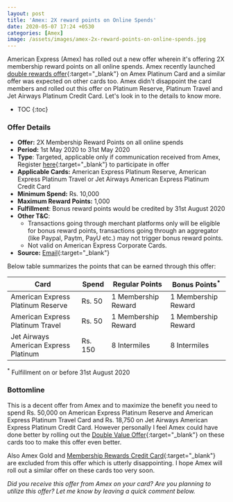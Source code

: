 ```yaml
---
layout: post
title: 'Amex: 2X reward points on Online Spends'
date: 2020-05-07 17:24 +0530
categories: [Amex]
image: /assets/images/amex-2x-reward-points-on-online-spends.jpg
---
```


American Express (Amex) has rolled out a new offer wherein it's offering 2X membership reward points on all online spends. Amex recently launched [double rewards offer](/amex-double-rewards-offer-2x-points-2x-value-on-amex-platinum-card/){:target="\_blank"} on Amex Platinum Card and a similar offer was expected on other cards too. Amex didn't disappoint the card members and rolled out this offer on Platinum Reserve, Platinum Travel and Jet Airways Platinum Credit Card. Let's look in to the details to know more.

<!-- prettier-ignore -->
* TOC
{:toc}

### Offer Details

- **Offer:** 2X Membership Reward Points on all online spends
- **Period:** 1st May 2020 to 31st May 2020
- **Type**: Targeted, applicable only if communication received from Amex, Register [here](https://amex.co/2xrew){:target="\_blank"} to participate in offer
- **Applicable Cards:** American Express Platinum Reserve, American Express Platinum Travel or Jet Airways American Express Platinum Credit Card
- **Minimum Spend:** Rs. 10,000
- **Maximum Reward Points:** 1,000
- **Fulfillment**: Bonus reward points would be credited by 31st August 2020
- **Other T&C**:
  - Transactions going through merchant platforms only will be eligible for bonus reward points, transactions going through an aggregator (like Paypal, Paytm, PayU etc.) may not trigger bonus reward points.
  - Not valid on American Express Corporate Cards.
- **Source:** [Email](https://www.americanexpress.com/content/dam/amex/in/benefits/2X-Reward-TermsandConditions.pdf){:target="\_blank"}

Below table summarizes the points that can be earned through this offer:

<table class="table" style="display: block;overflow-x: auto;">
<thead class="thead-dark">
<tr>
 <th scope="col"> Card</th>
 <th scope="col"> Spend</th>
 <th scope="col"> Regular Points</th>
 <th scope="col"> Bonus Points<sup>*</sup></th>
</tr>
</thead>
<tbody>
<tr>
 <td> American Express Platinum Reserve </td>
 <td> Rs. 50 </td>
 <td> 1 Membership Reward</td>
 <td> 1 Membership Reward</td>
</tr>
<tr>
 <td> American Express Platinum Travel </td>
 <td> Rs. 50 </td>
 <td> 1 Membership Reward</td>
 <td> 1 Membership Reward</td>
</tr>
<tr>
 <td> Jet Airways American Express Platinum</td>
 <td> Rs. 150 </td>
 <td> 8 Intermiles</td>
 <td> 8 Intermiles</td>
</tr>
</tbody>
</table>
<sup>*</sup> Fulfillment on or before 31st August 2020

### Bottomline

This is a decent offer from Amex and to maximize the benefit you need to spend Rs. 50,000 on American Express Platinum Reserve and American Express Platinum Travel Card and Rs. 18,750 on Jet Airways American Express Platinum Credit Card. However personally I feel Amex could have done better by rolling out the [Double Value Offer](https://cardinfo.in/amex-double-rewards-offer-2x-points-2x-value-on-amex-platinum-card/#double-value-offer){:target="\_blank"} on these cards too to make this offer even better.

Also Amex Gold and [Membership Rewards Credit Card](/american-express-membership-rewards-credit-card-mrcc-review/){:target="\_blank"} are excluded from this offer which is utterly disappointing. I hope Amex will roll out a similar offer on these cards too very soon.

_Did you receive this offer from Amex on your card? Are you planning to utilize this offer? Let me know by leaving a quick comment below._
